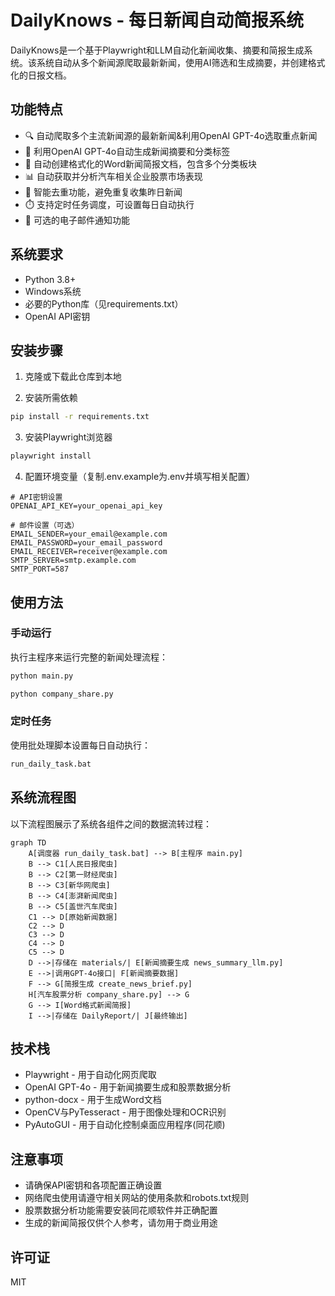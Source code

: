 # DailyKnows - 每日新闻自动简报系统

DailyKnows是一个基于Playwright和LLM自动化新闻收集、摘要和简报生成系统。该系统自动从多个新闻源爬取最新新闻，使用AI筛选和生成摘要，并创建格式化的日报文档。

## 功能特点

- 🔍 自动爬取多个主流新闻源的最新新闻&利用OpenAI GPT-4o选取重点新闻
- 🤖 利用OpenAI GPT-4o自动生成新闻摘要和分类标签
- 📄 自动创建格式化的Word新闻简报文档，包含多个分类板块
- 📊 自动获取并分析汽车相关企业股票市场表现
- 🔄 智能去重功能，避免重复收集昨日新闻
- ⏱️ 支持定时任务调度，可设置每日自动执行
- 📧 可选的电子邮件通知功能

## 系统要求

- Python 3.8+
- Windows系统
- 必要的Python库（见requirements.txt）
- OpenAI API密钥

## 安装步骤

1. 克隆或下载此仓库到本地

2. 安装所需依赖
```bash
pip install -r requirements.txt
```

3. 安装Playwright浏览器
```bash
playwright install
```

4. 配置环境变量（复制.env.example为.env并填写相关配置）
```
# API密钥设置
OPENAI_API_KEY=your_openai_api_key

# 邮件设置（可选）
EMAIL_SENDER=your_email@example.com
EMAIL_PASSWORD=your_email_password
EMAIL_RECEIVER=receiver@example.com
SMTP_SERVER=smtp.example.com
SMTP_PORT=587
```

## 使用方法

### 手动运行

执行主程序来运行完整的新闻处理流程：

```bash
python main.py
```


```bash
python company_share.py
```

### 定时任务

使用批处理脚本设置每日自动执行：

```bash
run_daily_task.bat
```

## 系统流程图

以下流程图展示了系统各组件之间的数据流转过程：

```mermaid
graph TD
    A[调度器 run_daily_task.bat] --> B[主程序 main.py]
    B --> C1[人民日报爬虫]
    B --> C2[第一财经爬虫]
    B --> C3[新华网爬虫]
    B --> C4[澎湃新闻爬虫]
    B --> C5[盖世汽车爬虫]
    C1 --> D[原始新闻数据]
    C2 --> D
    C3 --> D
    C4 --> D
    C5 --> D
    D -->|存储在 materials/| E[新闻摘要生成 news_summary_llm.py]
    E -->|调用GPT-4o接口| F[新闻摘要数据]
    F --> G[简报生成 create_news_brief.py]
    H[汽车股票分析 company_share.py] --> G
    G --> I[Word格式新闻简报]
    I -->|存储在 DailyReport/| J[最终输出]
```

## 技术栈

- Playwright - 用于自动化网页爬取
- OpenAI GPT-4o - 用于新闻摘要生成和股票数据分析
- python-docx - 用于生成Word文档
- OpenCV与PyTesseract - 用于图像处理和OCR识别
- PyAutoGUI - 用于自动化控制桌面应用程序(同花顺)

## 注意事项

- 请确保API密钥和各项配置正确设置
- 网络爬虫使用请遵守相关网站的使用条款和robots.txt规则
- 股票数据分析功能需要安装同花顺软件并正确配置
- 生成的新闻简报仅供个人参考，请勿用于商业用途

## 许可证

MIT 